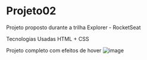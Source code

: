 # Projeto02
Projeto proposto durante a trilha Explorer - RocketSeat


Tecnologias Usadas
  HTML + CSS

  Projeto completo com efeitos de hover
  ![image](https://github.com/Schambin/Projeto02/assets/118319638/4684ca0c-2ac8-44a1-94b8-db433c592275)

